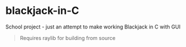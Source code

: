 # blackjack-in-C
School project - just an attempt to make working Blackjack in C with GUI

>Requires raylib for building from source
